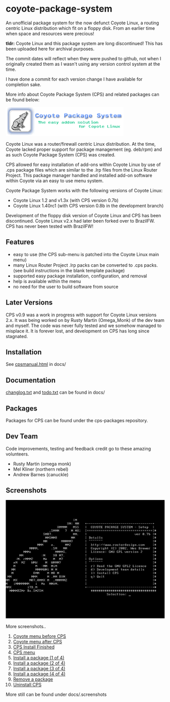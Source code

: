 # coyote-package-system

An unofficial package system for the now defunct Coyote Linux, a routing centric Linux distribution which fit on a floppy disk. From an earlier time when space and resources were precious!

**tldr:** Coyote Linux and this package system are long discontinued! This has been uploaded here for archival purposes.

The commit dates will reflect when they were pushed to github, not when I originally created them as I wasn't using any version control system at the time.

I have done a commit for each version change I have available for completion sake.

More info about Coyote Package System (CPS) and related packages can be found below:

![CPS Logo](docs/.screenshots/cps_title.png)

Coyote Linux was a router/firewall centric Linux distribution. At the time, Coyote lacked proper support for package management (eg. deb/rpm) and as such Coyote Package System (CPS) was created.

CPS allowed for easy installation of add-ons within Coyote Linux by use of .cps package files which are similar to the .lrp files from the Linux Router Project. This package manager handled and installed add-on software within Coyote via an easy to use menu system.

Coyote Package System works with the following versions of Coyote Linux:

* Coyote Linux 1.2 and v1.3x (with CPS version 0.7b)
* Coyote Linux 1.40rc1 (with CPS version 0.8b in the development branch)

Development of the floppy disk version of Coyote Linux and CPS has been discontinued. Coyote Linux v2.x had later been forked over to BrazilFW. CPS has never been tested with BrazilFW!

## Features

* easy to use (the CPS sub-menu is patched into the Coyote Linux main menu)
* many Linux Router Project .lrp packs can be converted to .cps packs. (see build instructions in the blank template package)
* supported easy package installation, configuration, and removal
* help is available within the menu
* no need for the user to build software from source

## Later Versions

CPS v0.9 was a work in progress with support for Coyote Linux versions 2.x. It was being worked on by Rusty Martin (Omega_Monk) of the dev team and myself. The code was never fully tested and we somehow managed to misplace it. It is forever lost, and development on CPS has long since stagnated.

## Installation

See [cpsmanual.html](docs/cpsmanual.html) in docs/

## Documentation

[changlog.txt](docs/changelog.txt) and [todo.txt](docs/todo.txt) can be found in docs/

## Packages

Packages for CPS can be found under the cps-packages repository.

## Dev Team

Code improvements, testing and feedback credit go to these amazing volunteers.

* Rusty Martin (omega monk)
* Mel Kliner (northern rebel)
* Andrew Barnes (canuckle)

## Screenshots

![CPS Install Menu](docs/.screenshots/CPS_install_menu.png)

More screenshots..

1. [Coyote menu before CPS](docs/.screenshots/Coyote_menu_before_installing_CPS.png)
2. [Coyote menu after CPS](docs/.screenshots/Coyote_menu_after_installing_CPS.png)
3. [CPS Install Finished](docs/.screenshots/CPS_installed.png)
4. [CPS menu](docs/.screenshots/CPS_submenu.png)
5. [Install a package (1 of 4)](docs/.screenshots/CPS_install_package_1.png)
6. [Install a package (2 of 4)](docs/.screenshots/CPS_install_package_2.png)
7. [Install a package (3 of 4)](docs/.screenshots/CPS_install_package_3.png)
8. [Install a package (4 of 4)](docs/.screenshots/CPS_install_package_4.png)
9. [Remove a package](docs/.screenshots/CPS_remove_package.png)
10. [Uninstall CPS](docs/.screenshots/CPS_uninstall.png)

More still can be found under docs/.screenshots
